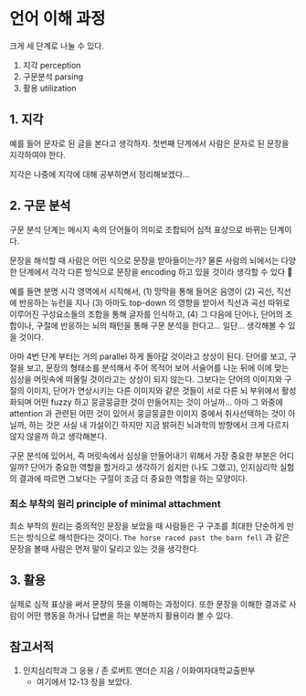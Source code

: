 # 언어 이해 과정
크게 세 단계로 나눌 수 있다.

1. 지각 perception
2. 구문분석 parsing
3. 활용 utilization

## 1. 지각
예를 들어 문자로 된 글을 본다고 생각하자. 첫번째 단계에서 사람은 문자로 된 문장을 지각하여야 한다.

지각은 나중에 지각에 대해 공부하면서 정리해보겠다...

## 2. 구문 분석
구문 분석 단계는 메시지 속의 단어들이 의미로 조합되어 심적 표상으로 바뀌는 단계이다.

문장을 해석할 때 사람은 어떤 식으로 문장을 받아들이는가? 물론 사람의 뇌에서는 다양한 단계에서 각각 다른 방식으로 문장을 encoding 하고 있을 것이라 생각할 수 있다 🤔

예를 들면 분명 시각 영역에서 시작해서, (1) 망막을 통해 들어온 음영이 (2) 곡선, 직선에 반응하는 뉴런을 지나 (3) 아마도 top-down 의 영향을 받아서 직선과 곡선 따위로 이루어진 구성요소들의 조합을 통해 글자를 인식하고, (4) 그 다음에 단어나, 단어의 조합이나, 구절에 반응하는 뇌의 패턴을 통해 구문 분석을 한다고... 일단... 생각해볼 수 있을 것이다. 

아마 4번 단계 부터는 거의 parallel 하게 돌아갈 것이라고 상상이 된다. 단어를 보고, 구절을 보고, 문장의 형태소를 분석해서 주어 목적어 보어 서술어를 나눈 뒤에 이에 맞는 심상을 머릿속에 떠올릴 것이라고는 상상이 되지 않는다. 그보다는 단어의 이미지와 구절의 이미지, 단어가 연상시키는 다른 이미지와 같은 것들이 서로 다른 뇌 부위에서 활성화되며 어떤 fuzzy 하고 뭉글뭉글한 것이 만들어지는 것이 아닐까... 아마 그 와중에 attention 과 관련된 어떤 것이 있어서 뭉글뭉글한 이미지 중에서 취사선택하는 것이 아닐까, 하는 것은 사실 내 가설이긴 하지만 지금 밝혀진 뇌과학의 방향에서 크게 다르지 않지 않을까 하고 생각해본다.

구문 분석에 있어서, 즉 머릿속에서 심상을 만들어내기 위해서 가장 중요한 부분은 어디일까? 단어가 중요한 역할을 할거라고 생각하기 쉽지만 (나도 그랬고), 인지심리학 실험의 결과에 따르면 그보다는 구절이 조금 더 중요한 역할을 하는 모양이다. 

### 최소 부착의 원리 principle of minimal attachment

최소 부착의 원리는 중의적인 문장을 보았을 때 사람들은 구 구조를 최대한 단순하게 만드는 방식으로 해석한다는 것이다. `The horse raced past the barn fell` 과 같은 문장을 볼때 사람은 먼저 말이 달리고 있는 것을 생각한다. 
 

## 3. 활용
실제로 심적 표상을 써서 문장의 뜻을 이해하는 과정이다. 또한 문장을 이해한 결과로 사람이 어떤 행동을 하거나 답변을 하는 부분까지 활용이라 볼 수 있다.

## 참고서적
1. 인지심리학과 그 응용 / 존 로버트 앤더슨 지음 / 이화여자대학교출판부 
   - 여기에서 12-13 장을 보았다.

